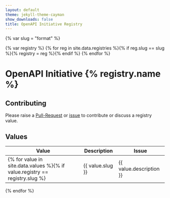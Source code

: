 ```yaml
---
layout: default
theme: jekyll-theme-cayman
show_downloads: false
title: OpenAPI Initiative Registry
---
```


{% var slug = "format" %}

{% var registry %}
{% for reg in site.data.registries %}{% if reg.slug == slug %}{% registry = reg %}{% endif %}
{% endfor %}

# OpenAPI Initiative {% registry.name %}

## Contributing

Please raise a [Pull-Request]() or [issue]() to contribute or discuss a registry value.

## Values

|Value|Description|Issue|
|---|---|---|
{% for value in site.data.values %}{% if value.registry == registry.slug %}| {{ value.slug }} | {{ value.description }} | {{ value.issue }} |{% endif %}
{% endfor %}

